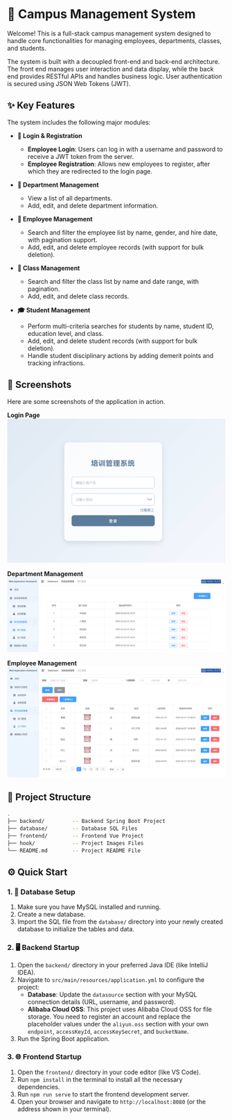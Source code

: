 # 🚀 Campus Management System

Welcome! This is a full-stack campus management system designed to handle core functionalities for managing employees, departments, classes, and students.

The system is built with a decoupled front-end and back-end architecture. The front end manages user interaction and data display, while the back end provides RESTful APIs and handles business logic. User authentication is secured using JSON Web Tokens (JWT).

## ✨ Key Features

The system includes the following major modules:

* **🔑 Login & Registration**
    * **Employee Login**: Users can log in with a username and password to receive a JWT token from the server. 
    * **Employee Registration**: Allows new employees to register, after which they are redirected to the login page. 

* **🏢 Department Management**
    * View a list of all departments. 
    * Add, edit, and delete department information.

* **👥 Employee Management**
    * Search and filter the employee list by name, gender, and hire date, with pagination support.
    * Add, edit, and delete employee records (with support for bulk deletion). 

* **🏫 Class Management**
    * Search and filter the class list by name and date range, with pagination. 
    * Add, edit, and delete class records. 

* **🎓 Student Management**
    * Perform multi-criteria searches for students by name, student ID, education level, and class. 
    * Add, edit, and delete student records (with support for bulk deletion). 
    * Handle student disciplinary actions by adding demerit points and tracking infractions. 

## 📸 Screenshots

Here are some screenshots of the application in action.

**Login Page**
![Login Page](./hook/login.jpg)

**Department Management**
![Department Management](./hook/dept.jpg)

**Employee Management**
![Employee Management](./hook/emp.jpg)

## 📂 Project Structure

```bash
.
├── backend/         -- Backend Spring Boot Project
├── database/        -- Database SQL Files
├── frontend/        -- Frontend Vue Project
├── hook/            -- Project Images Files
└── README.md        -- Project README File
```

## ⚙️ Quick Start

### 1. 💾 Database Setup

1.  Make sure you have MySQL installed and running.
2.  Create a new database.
3.  Import the SQL file from the `database/` directory into your newly created database to initialize the tables and data.

### 2. 🖥️ Backend Startup

1.  Open the `backend/` directory in your preferred Java IDE (like IntelliJ IDEA).
2.  Navigate to `src/main/resources/application.yml` to configure the project:
    * **Database**: Update the `datasource` section with your MySQL connection details (URL, username, and password).
    * **Alibaba Cloud OSS**: This project uses Alibaba Cloud OSS for file storage. You need to register an account and replace the placeholder values under the `aliyun.oss` section with your own `endpoint`, `accessKeyId`, `accessKeySecret`, and `bucketName`.
3.  Run the Spring Boot application.

### 3. 🌐 Frontend Startup

1.  Open the `frontend/` directory in your code editor (like VS Code).
2.  Run `npm install` in the terminal to install all the necessary dependencies.
3.  Run `npm run serve` to start the frontend development server.
4.  Open your browser and navigate to `http://localhost:8080` (or the address shown in your terminal).
